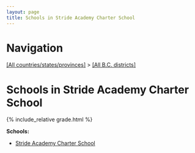 ```yaml
---
layout: page
title: Schools in Stride Academy Charter School
---
```

# Navigation

[[All countries/states/provinces]](../..) > [[All B.C. districts]](..)

# Schools in Stride Academy Charter School

{% include_relative grade.html %}

**Schools:**

- [Stride Academy Charter School](Stride_Academy_Charter_School.md)
